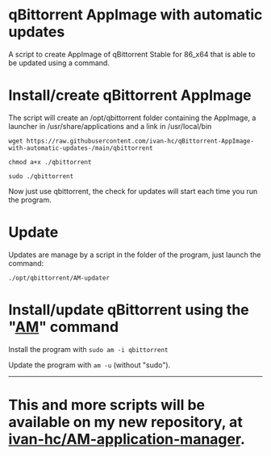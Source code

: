 # qBittorrent AppImage with automatic updates
A script to create AppImage of qBittorrent Stable for 86_x64 that is able to be updated using a command.

# Install/create qBittorrent AppImage
The script will create an /opt/qbittorrent folder containing the AppImage, a launcher in /usr/share/applications and a link in /usr/local/bin

    wget https://raw.githubusercontent.com/ivan-hc/qBittorrent-AppImage-with-automatic-updates-/main/qbittorrent

    chmod a+x ./qbittorrent

    sudo ./qbittorrent

Now just use qbittorrent, the check for updates will start each time you run the program.

# Update
Updates are manage by a script in the folder of the program, just launch the command:

    ./opt/qbittorrent/AM-updater

# Install/update qBittorrent using the "[AM](https://github.com/ivan-hc/AM-application-manager)" command
Install the program with `sudo am -i qbittorrent`

Update the program with `am -u` (without "sudo").

------------------------------------
# This and more scripts will be available on my new repository, at [ivan-hc/AM-application-manager](https://github.com/ivan-hc/AM-application-manager).
